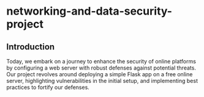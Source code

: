 # networking-and-data-security-project
## Introduction
Today, we embark on a journey to enhance the security of online platforms by configuring a web server with robust defenses against potential threats. Our project revolves around deploying a simple Flask app on a free online server, highlighting vulnerabilities in the initial setup, and implementing best practices to fortify our defenses.
